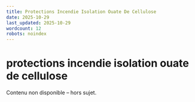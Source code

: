 ```yaml
---
title: Protections Incendie Isolation Ouate De Cellulose
date: 2025-10-29
last_updated: 2025-10-29
wordcount: 12
robots: noindex
---
```


# protections incendie isolation ouate de cellulose

Contenu non disponible – hors sujet.